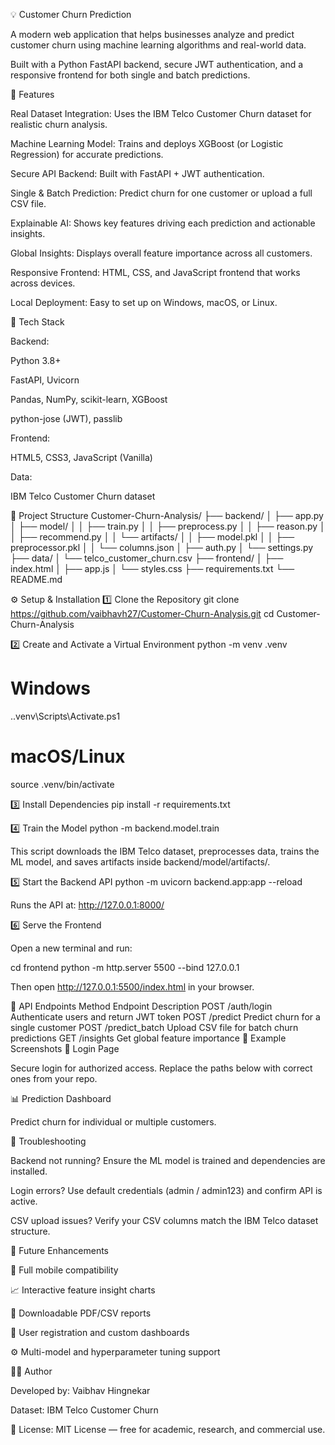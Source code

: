 💡 Customer Churn Prediction

A modern web application that helps businesses analyze and predict customer churn using machine learning algorithms and real-world data.

Built with a Python FastAPI backend, secure JWT authentication, and a responsive frontend for both single and batch predictions.

🚀 Features

Real Dataset Integration: Uses the IBM Telco Customer Churn dataset for realistic churn analysis.

Machine Learning Model: Trains and deploys XGBoost (or Logistic Regression) for accurate predictions.

Secure API Backend: Built with FastAPI + JWT authentication.

Single & Batch Prediction: Predict churn for one customer or upload a full CSV file.

Explainable AI: Shows key features driving each prediction and actionable insights.

Global Insights: Displays overall feature importance across all customers.

Responsive Frontend: HTML, CSS, and JavaScript frontend that works across devices.

Local Deployment: Easy to set up on Windows, macOS, or Linux.

🧠 Tech Stack

Backend:

Python 3.8+

FastAPI, Uvicorn

Pandas, NumPy, scikit-learn, XGBoost

python-jose (JWT), passlib

Frontend:

HTML5, CSS3, JavaScript (Vanilla)

Data:

IBM Telco Customer Churn dataset

📂 Project Structure
Customer-Churn-Analysis/
├── backend/
│   ├── app.py
│   ├── model/
│   │   ├── train.py
│   │   ├── preprocess.py
│   │   ├── reason.py
│   │   ├── recommend.py
│   │   └── artifacts/
│   │       ├── model.pkl
│   │       ├── preprocessor.pkl
│   │       └── columns.json
│   ├── auth.py
│   └── settings.py
├── data/
│   └── telco_customer_churn.csv
├── frontend/
│   ├── index.html
│   ├── app.js
│   └── styles.css
├── requirements.txt
└── README.md

⚙️ Setup & Installation
1️⃣ Clone the Repository
git clone https://github.com/vaibhavh27/Customer-Churn-Analysis.git
cd Customer-Churn-Analysis

2️⃣ Create and Activate a Virtual Environment
python -m venv .venv
# Windows
.\.venv\Scripts\Activate.ps1
# macOS/Linux
source .venv/bin/activate

3️⃣ Install Dependencies
pip install -r requirements.txt

4️⃣ Train the Model
python -m backend.model.train


This script downloads the IBM Telco dataset, preprocesses data, trains the ML model, and saves artifacts inside backend/model/artifacts/.

5️⃣ Start the Backend API
python -m uvicorn backend.app:app --reload


Runs the API at: http://127.0.0.1:8000/

6️⃣ Serve the Frontend

Open a new terminal and run:

cd frontend
python -m http.server 5500 --bind 127.0.0.1


Then open http://127.0.0.1:5500/index.html
 in your browser.

🔑 API Endpoints
Method	Endpoint	Description
POST	/auth/login	Authenticate users and return JWT token
POST	/predict	Predict churn for a single customer
POST	/predict_batch	Upload CSV file for batch churn predictions
GET	/insights	Get global feature importance
🧾 Example Screenshots
🔐 Login Page

Secure login for authorized access.
Replace the paths below with correct ones from your repo.


📊 Prediction Dashboard

Predict churn for individual or multiple customers.


🧰 Troubleshooting

Backend not running?
Ensure the ML model is trained and dependencies are installed.

Login errors?
Use default credentials (admin / admin123) and confirm API is active.

CSV upload issues?
Verify your CSV columns match the IBM Telco dataset structure.

🔮 Future Enhancements

📱 Full mobile compatibility

📈 Interactive feature insight charts

📄 Downloadable PDF/CSV reports

👤 User registration and custom dashboards

⚙️ Multi-model and hyperparameter tuning support

🧑‍💻 Author

Developed by: Vaibhav Hingnekar

Dataset: IBM Telco Customer Churn

📜 License: MIT License — free for academic, research, and commercial use.

